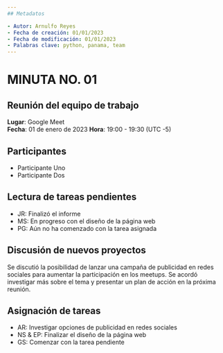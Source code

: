 ```yaml
---
## Metadatos

- Autor: Arnulfo Reyes
- Fecha de creación: 01/01/2023
- Fecha de modificación: 01/01/2023
- Palabras clave: python, panama, team
---
```


# MINUTA NO. 01

## Reunión del equipo de trabajo

**Lugar**: Google Meet  
**Fecha**: 01 de enero de 2023
**Hora**: 19:00 - 19:30 (UTC -5)

## **Participantes**

- Participante Uno
- Participante Dos

## Lectura de tareas pendientes

- JR: Finalizó el informe
- MS: En progreso con el diseño de la página web
- PG: Aún no ha comenzado con la tarea asignada

## Discusión de nuevos proyectos

Se discutió la posibilidad de lanzar una campaña de publicidad en redes sociales para aumentar la participación en los meetups. Se acordó investigar más sobre el tema y presentar un plan de acción en la próxima reunión.

## Asignación de tareas

- AR: Investigar opciones de publicidad en redes sociales
- NS & EP: Finalizar el diseño de la página web
- GS: Comenzar con la tarea pendiente
